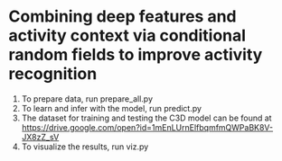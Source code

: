 # Combining deep features and activity context via conditional random fields to improve activity recognition
1) To prepare data, run prepare_all.py
2) To learn and infer with the model, run predict.py
3) The dataset for training and testing the C3D model can be found at https://drive.google.com/open?id=1mEnLUrnElfbqmfmQWPaBK8V-JX8zZ_sV
4) To visualize the results, run viz.py


